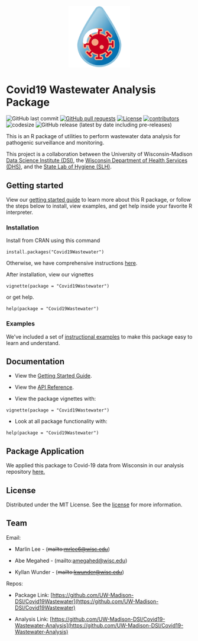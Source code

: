 <p align="center">
	<div align="center">
		<img src="./docs/images/covid-droplet.svg" alt="Logo" style="width:33%">
	</div>
</p>

# Covid19 Wastewater Analysis Package

![GitHub last commit](https://img.shields.io/github/last-commit/UW-Madison-DSI/Covid19Wastewater)
[![GitHub pull requests](https://img.shields.io/github/issues-pr/UW-Madison-DSI/Covid19Wastewater)](https://github.com/UW-Madison-DSI/Covid19Wastewater/pulls)
[![License](https://img.shields.io/badge/license-MIT-green)](https://github.com/UW-Madison-DSI/Covid19Wastewater/blob/main/LICENSE.md)
[![contributors](https://img.shields.io/github/contributors/UW-Madison-DSI/Covid19Wastewater)](https://github.com/UW-Madison-DSI/Covid19Wastewater/graphs/contributors)
![codesize](https://img.shields.io/github/languages/code-size/UW-Madison-DSI/Covid19Wastewater)
![GitHub release (latest by date including pre-releases)](https://img.shields.io/github/v/release/UW-Madison-DSI/Covid19Wastewater?include_prereleases)

This is an R package of utilities to perform wastewater data analysis for pathogenic surveillance and monitoring. 

This project is a collaboration between the University of Wisconsin-Madison [Data Science Institute (DSI)](https://datascience.wisc.edu), the [Wisconsin Department of Health Services (DHS)](https://www.dhs.wisconsin.gov/covid-19/wastewater.htm), and the [State Lab of Hygiene (SLH)](https://www.slh.wisc.edu/environmental/covid-19-wastewater/).

## Getting started

View our [getting started guide](https://github.com/UW-Madison-DSI/Covid19Wastewater/blob/main/docs/getting-started/Starting_Guide.md) to learn more about this R package, or follow the steps below to install, view examples, and get help inside your favorite R interpreter. 

### Installation

Install from CRAN using this command
```
install.packages("Covid19Wastewater")
```
Otherwise, we have comprehensive instructions [here](https://github.com/UW-Madison-DSI/Covid19Wastewater/blob/main/docs/r-studio/installing-packages.md).

After installation, view our vignettes 
```
vignette(package = "Covid19Wastewater")
```

or get help.
```
help(package = "Covid19Wastewater")
```


### Examples
We've included a set of [instructional examples](https://github.com/UW-Madison-DSI/Covid19Wastewater/blob/main/examples/README.md) to make this package easy to learn and understand.

## Documentation
 
- View the [Getting Started Guide](https://github.com/UW-Madison-DSI/Covid19Wastewater/blob/main/docs/getting-started/Starting_Guide.md).

- View the [API Reference](https://github.com/UW-Madison-DSI/Covid19Wastewater/blob/main/docs/api/api.md).

- View the package vignettes with:

```
vignette(package = "Covid19Wastewater")
```

- Look at all package functionality with:

```
help(package = "Covid19Wastewater")
```

## Package Application 

We applied this package to Covid-19 data from Wisconsin in our analysis repository [here.](https://github.com/UW-Madison-DSI/Covid19-Wastewater-Analysis)

<!-- LICENSE -->
## License

Distributed under the MIT License. See the [license](https://github.com/UW-Madison-DSI/Covid19Wastewater/blob/main/LICENSE.md) for more information.

<!-- Contact -->
## Team
Email:
- Marlin Lee - (~~mailto:mrlee6@wisc.edu~~)

- Abe Megahed - (mailto:amegahed@wisc.edu)

- Kyllan Wunder - (~~mailto:kwunder@wisc.edu~~)

Repos:
- Package Link: [https://github.com/UW-Madison-DSI/Covid19Wastewater](https://github.com/UW-Madison-DSI/Covid19Wastewater)

- Analysis Link: [https://github.com/UW-Madison-DSI/Covid19-Wastewater-Analysis](https://github.com/UW-Madison-DSI/Covid19-Wastewater-Analysis)

